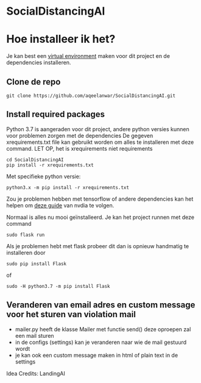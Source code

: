 # SocialDistancingAI


# Hoe installeer ik het?
Je kan best een [virtual environment](https://towardsdatascience.com/setting-up-python-platform-for-machine-learning-projects-cfd85682c54b) maken voor dit project en de dependencies installeren. 

## Clone de repo
```
git clone https://github.com/aqeelanwar/SocialDistancingAI.git
```

## Install required packages
Python 3.7 is aangeraden voor dit project, andere python versies kunnen voor problemen zorgen met de dependencies
De gegeven xrequirements.txt file kan gebruikt worden om alles te installeren met deze command. LET OP, het is xrequirements niet requirements
```
cd SocialDistancingAI
pip install -r xrequirements.txt
```
Met specifieke python versie:
```
python3.x -m pip install -r xrequirements.txt
```
Zou je problemen hebben met tensorflow of andere dependencies kan het helpen om [deze guide](https://docs.nvidia.com/deeplearning/frameworks/install-tf-jetson-platform/index.html) van nvdia te volgen.

Normaal is alles nu mooi geïnstalleerd. Je kan het project runnen met deze command
```
sudo flask run
```
Als je problemen hebt met flask probeer dit dan is opnieuw handmatig te installeren door 
```
sudo pip install Flask
```
of 
```
sudo -H python3.7 -m pip install Flask
```

## Veranderen van email adres en custom message voor het sturen van violation mail
- mailer.py heeft de klasse Mailer met functie send() deze oproepen zal een mail sturen
- in de configs (settings) kan je veranderen naar wie de mail gestuurd wordt
- je kan ook een custom message maken in html of plain text in de settings


Idea Credits: LandingAI



